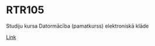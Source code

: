 # RTR105
Studiju kursa Datormācība (pamatkurss) elektroniskā klāde

[Link](https://docs.github.com/en/github/writing-on-github/getting-started-with-writing-and-formatting-on-github/basic-writing-and-formatting-syntax)
